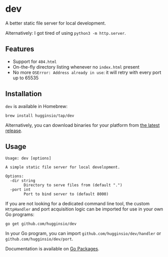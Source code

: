 # dev

A better static file server for local development.

Alternatively: I got tired of using `python3 -m http.server`.

## Features

- Support for `404.html`
- On-the-fly directory listing whenever no `index.html` present
- No more `OSError: Address already in use`: it will retry with every port up to 65535

## Installation

`dev` is available in Homebrew:

```
brew install hugginsio/tap/dev
```

Alternatively, you can download binaries for your platform from [the latest release](https://github.com/hugginsio/dev/releases/latest).

## Usage

```
Usage: dev [options]

A simple static file server for local development.

Options:
  -dir string
        Directory to serve files from (default ".")
  -port int
        Port to bind server to (default 8000)
```

If you are not looking for a dedicated command line tool, the custom `HttpHandler` and port
acquisition logic can be imported for use in your own Go programs:

```
go get github.com/hugginsio/dev
```

In your Go program, you can import `github.com/hugginsio/dev/handler` or `github.com/hugginsio/dev/port`.

Documentation is available on [Go Packages](https://pkg.go.dev/github.com/hugginsio/dev).
